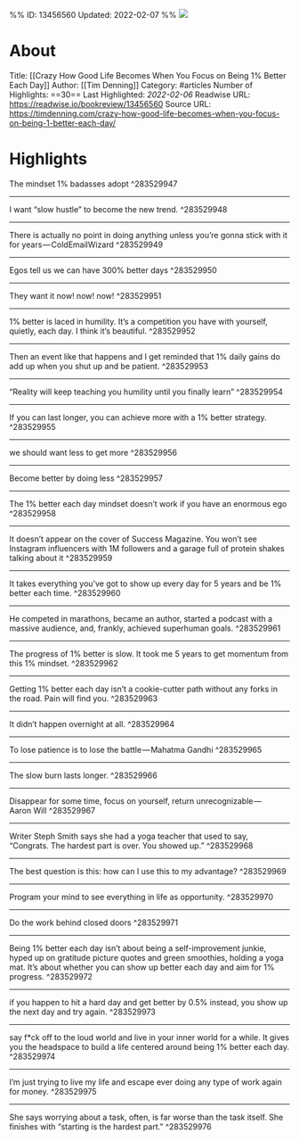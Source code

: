 %%
ID: 13456560
Updated: 2022-02-07
%%
![](https://readwise-assets.s3.amazonaws.com/static/images/article0.00998d930354.png)

# About
Title: [[Crazy How Good Life Becomes When You Focus on Being 1% Better Each Day]]
Author: [[Tim Denning]]
Category: #articles
Number of Highlights: ==30==
Last Highlighted: *2022-02-06*
Readwise URL: https://readwise.io/bookreview/13456560
Source URL: https://timdenning.com/crazy-how-good-life-becomes-when-you-focus-on-being-1-better-each-day/


# Highlights 
The mindset 1% badasses adopt  ^283529947

---

I want “slow hustle” to become the new trend.  ^283529948

---

There is actually no point in doing anything unless you’re gonna stick with it for years — ColdEmailWizard  ^283529949

---

Egos tell us we can have 300% better days  ^283529950

---

They want it now! now! now!  ^283529951

---

1% better is laced in humility. It’s a competition you have with yourself, quietly, each day. I think it’s beautiful.  ^283529952

---

Then an event like that happens and I get reminded that 1% daily gains do add up when you shut up and be patient.  ^283529953

---

“Reality will keep teaching you humility until you finally learn”  ^283529954

---

If you can last longer, you can achieve more with a 1% better strategy.  ^283529955

---

we should want less to get more  ^283529956

---

Become better by doing less  ^283529957

---

The 1% better each day mindset doesn’t work if you have an enormous ego  ^283529958

---

It doesn’t appear on the cover of Success Magazine. You won’t see Instagram influencers with 1M followers and a garage full of protein shakes talking about it  ^283529959

---

It takes everything you’ve got to show up every day for 5 years and be 1% better each time.  ^283529960

---

He competed in marathons, became an author, started a podcast with a massive audience, and, frankly, achieved superhuman goals.  ^283529961

---

The progress of 1% better is slow. It took me 5 years to get momentum from this 1% mindset.  ^283529962

---

Getting 1% better each day isn’t a cookie-cutter path without any forks in the road. Pain will find you.  ^283529963

---

It didn’t happen overnight at all.  ^283529964

---

To lose patience is to lose the battle — Mahatma Gandhi  ^283529965

---

The slow burn lasts longer.  ^283529966

---

Disappear for some time, focus on yourself, return unrecognizable — Aaron Will  ^283529967

---

Writer Steph Smith says she had a yoga teacher that used to say, “Congrats. The hardest part is over. You showed up.”  ^283529968

---

The best question is this: how can I use this to my advantage?  ^283529969

---

Program your mind to see everything in life as opportunity.  ^283529970

---

Do the work behind closed doors  ^283529971

---

Being 1% better each day isn’t about being a self-improvement junkie, hyped up on gratitude picture quotes and green smoothies, holding a yoga mat. It’s about whether you can show up better each day and aim for 1% progress.  ^283529972

---

if you happen to hit a hard day and get better by 0.5% instead, you show up the next day and try again.  ^283529973

---

say f*ck off to the loud world and live in your inner world for a while. It gives you the headspace to build a life centered around being 1% better each day.  ^283529974

---

I’m just trying to live my life and escape ever doing any type of work again for money.  ^283529975

---

She says worrying about a task, often, is far worse than the task itself. She finishes with “starting is the hardest part.”  ^283529976

